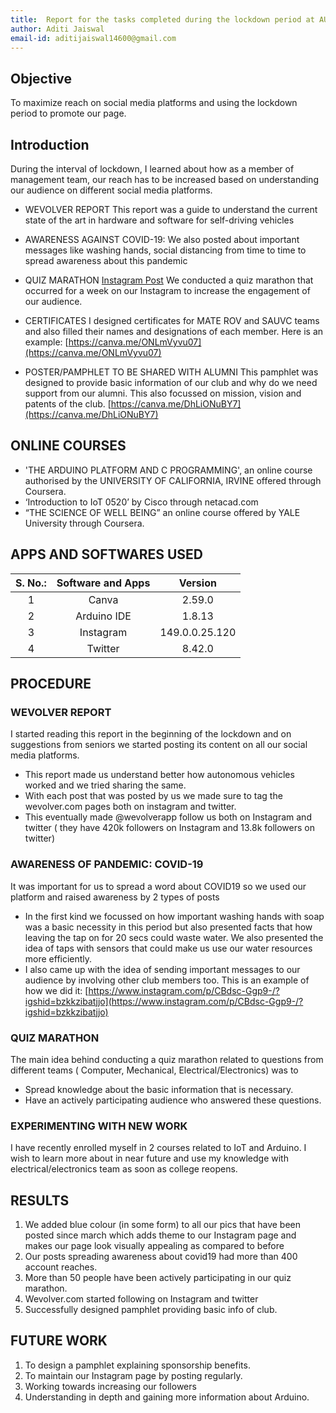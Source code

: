 ```yaml
---
title:  Report for the tasks completed during the lockdown period at AUV club, ZHCET
author: Aditi Jaiswal
email-id: aditijaiswal14600@gmail.com
---
```


## Objective

To maximize reach on social media platforms and using the lockdown period to promote our page.

## Introduction

During the interval of lockdown, I learned about how as a member of management team, our reach has to be increased based on understanding our audience on different social media platforms.

- WEVOLVER REPORT
This report was a guide to understand the current state of the art in hardware and software for self-driving vehicles

- AWARENESS AGAINST COVID-19:
We also posted about important messages like washing hands, social distancing from time to time to spread awareness about this pandemic

- QUIZ MARATHON
[Instagram Post](https://www.instagram.com/s/aGlnaGxpZ2h0OjE3ODQ5ODYzOTE5MTgxMTYw?igshid=nq8c1wmyqcrw&story_media_id=2347169580243280146_6192430916)
We conducted a quiz marathon that occurred for a week on our Instagram to increase the engagement of our audience.

- CERTIFICATES
I designed certificates for MATE ROV and SAUVC teams and also filled their names and designations of each member. Here is an example:
[https://canva.me/ONLmVyvu07](https://canva.me/ONLmVyvu07)

- POSTER/PAMPHLET TO BE SHARED WITH ALUMNI
This pamphlet was designed to provide basic information of our club and why do we need support from our alumni. This also focussed on mission, vision and patents of the club.
[https://canva.me/DhLiONuBY7](https://canva.me/DhLiONuBY7)

## ONLINE COURSES

- 'THE ARDUINO PLATFORM AND C PROGRAMMING', an online course authorised by the UNIVERSITY OF CALIFORNIA, IRVINE offered through Coursera.
- ‘Introduction to IoT 0520’ by Cisco through netacad.com
- “THE SCIENCE OF WELL BEING” an online course offered by YALE University through Coursera.

## APPS AND SOFTWARES USED

| S. No.:| Software and Apps | Version      |
|:------:|:-----------------:|:------------:|
| 1      | Canva             |  2.59.0      |
| 2      | Arduino IDE       |  1.8.13      |
| 3      | Instagram         |149.0.0.25.120|
| 4      | Twitter           | 8.42.0       |

## PROCEDURE

### WEVOLVER REPORT

I started reading this report in the beginning of the lockdown and on suggestions from seniors we started posting its content on all our social media platforms.

- This report made us understand better how autonomous vehicles worked and we tried sharing the same.
- With each post that was posted by us we made sure to tag the wevolver.com pages both on instagram and twitter.
- This eventually made @wevolverapp follow us both on Instagram and twitter ( they have 420k followers on Instagram and 13.8k followers on twitter)

### AWARENESS OF PANDEMIC: COVID-19

It was important for us to spread a word about COVID19 so we used our platform and raised awareness by 2 types of posts

- In the first kind we focussed on how important washing hands with soap was a basic necessity in this period but also presented facts that how leaving the tap on for 20 secs could waste water. We also presented the idea of taps with sensors that could make us use our water resources more efficiently.
- I also came up with the idea of sending important messages to our audience by involving other club members too. This is an example of how we did it:  [https://www.instagram.com/p/CBdsc-Ggp9-/?igshid=bzkkzibatjjo](https://www.instagram.com/p/CBdsc-Ggp9-/?igshid=bzkkzibatjjo)

### QUIZ MARATHON

The main idea behind conducting a quiz marathon related to questions from different teams ( Computer, Mechanical, Electrical/Electronics) was to

- Spread knowledge about the basic information that is necessary.
- Have an actively participating audience who answered these questions.

### EXPERIMENTING WITH NEW WORK

I have recently enrolled myself in 2 courses related to IoT and Arduino. I wish to learn more about in near future and use my knowledge with electrical/electronics team as soon as college reopens.

## RESULTS

1. We added blue colour (in some form) to all our pics that have been posted since march which adds theme to our Instagram page and makes our page look visually appealing as compared to before
2. Our posts spreading awareness about covid19 had more than 400 account reaches.
3. More than 50 people have been actively participating in our quiz marathon.
4. Wevolver.com started following on Instagram and twitter
5. Successfully designed pamphlet providing basic info of club.

## FUTURE WORK

1. To design a pamphlet explaining sponsorship benefits.
2. To maintain our Instagram page by posting regularly.
3. Working towards increasing our followers
4. Understanding in depth and gaining more information about Arduino.

